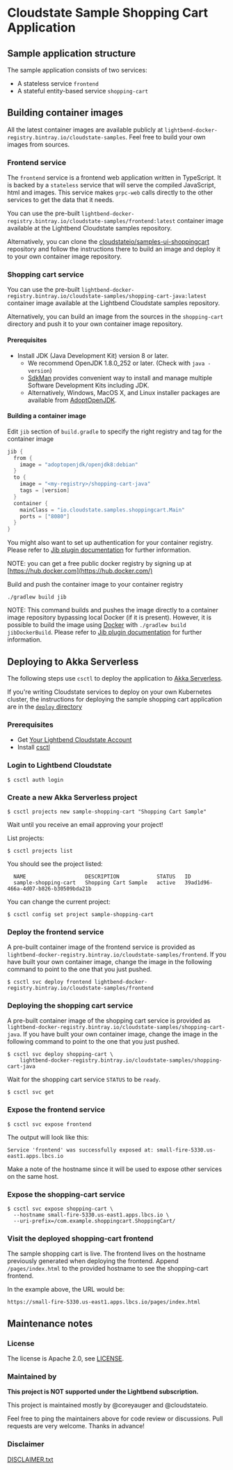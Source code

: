 # Cloudstate Sample Shopping Cart Application

## Sample application structure

The sample application consists of two services:
* A stateless service `frontend`
* A stateful entity-based service `shopping-cart`

## Building container images

All the latest container images are available publicly at `lightbend-docker-registry.bintray.io/cloudstate-samples`. Feel free to build your own images from sources.

### Frontend service

The `frontend` service is a frontend web application written in TypeScript.
It is backed by a `stateless` service that will serve the compiled JavaScript, html and images. This service makes `grpc-web` calls directly to the other services to get the data that it needs.

You can use the pre-built `lightbend-docker-registry.bintray.io/cloudstate-samples/frontend:latest` container image available at the Lightbend Cloudstate samples repository.

Alternatively, you can clone the [cloudstateio/samples-ui-shoppingcart](https://github.com/cloudstateio/samples-ui-shoppingcart) repository and follow the instructions there to build an image and deploy it to your own container image repository.

### Shopping cart service

You can use the pre-built `lightbend-docker-registry.bintray.io/cloudstate-samples/shopping-cart-java:latest` container image available at the Lightbend Cloudstate samples repository.

Alternatively, you can build an image from the sources in the `shopping-cart` directory and push it to your own container image repository.

#### Prerequisites

* Install JDK (Java Development Kit) version 8 or later.
  * We recommend OpenJDK 1.8.0_252 or later. (Check with `java -version`)
  * [SdkMan](https://sdkman.io/) provides convenient way to install and manage multiple Software Development Kits including JDK.
  * Alternatively, Windows, MacOS X, and Linux installer packages are available from [AdoptOpenJDK](https://adoptopenjdk.net/installation.html#installers).

#### Building a container image

Edit `jib` section of `build.gradle` to specify the right registry and tag for the container image

```groovy
jib {
  from {
    image = "adoptopenjdk/openjdk8:debian"
  }
  to {
    image = "<my-registry>/shopping-cart-java"
    tags = [version]
  }
  container {
    mainClass = "io.cloudstate.samples.shoppingcart.Main"
    ports = ["8080"]
  }
}
```

You might also want to set up authentication for your container registry. Please refer to [Jib plugin documentation](https://github.com/GoogleContainerTools/jib/tree/master/jib-gradle-plugin#authentication-methods) for further information.

NOTE: you can get a free public docker registry by signing up at [https://hub.docker.com](https://hub.docker.com/)

Build and push the container image to your container registry
```
./gradlew build jib
```

NOTE: This command builds and pushes the image directly to a container image repository bypassing local Docker (if it is present). However, it is possible to build the image using [Docker](https://www.docker.com/) with `./gradlew build jibDockerBuild`. Please refer to [Jib plugin documentation](https://github.com/GoogleContainerTools/jib/tree/master/jib-gradle-plugin#build-to-docker-daemon) for further information.

## Deploying to Akka Serverless

The following steps use `csctl` to deploy the application to [Akka Serverless](https://docs.cloudstate.io/).

If you're writing Cloudstate services to deploy on your own Kubernetes cluster, the instructions for deploying the sample shopping cart application are in the [`deploy` directory](./deploy/README.md)

### Prerequisites

* Get [Your Lightbend Cloudstate Account](https://docs.cloudstate.io/gettingstarted/account.html)
* Install [csctl](https://docs.cloudstate.io/getting-started/set-up-development-env.html)

### Login to Lightbend Cloudstate

```shell
$ csctl auth login
```

### Create a new Akka Serverless project

```shell
$ csctl projects new sample-shopping-cart "Shopping Cart Sample"
```

Wait until you receive an email approving your project!

List projects:

```shell
$ csctl projects list
```

You should see the project listed:

```shell
  NAME                   DESCRIPTION            STATUS   ID
  sample-shopping-cart   Shopping Cart Sample   active   39ad1d96-466a-4d07-b826-b30509bda21b
```

You can change the current project:

```shell
$ csctl config set project sample-shopping-cart
```

### Deploy the frontend service

A pre-built container image of the frontend service is provided as `lightbend-docker-registry.bintray.io/cloudstate-samples/frontend`.
If you have built your own container image, change the image in the following command to point to the one that you just pushed.

```shell
$ csctl svc deploy frontend lightbend-docker-registry.bintray.io/cloudstate-samples/frontend
```

### Deploying the shopping cart service

A pre-built container image of the shopping cart service is provided as `lightbend-docker-registry.bintray.io/cloudstate-samples/shopping-cart-java`.
If you have built your own container image, change the image in the following command to point to the one that you just pushed.

```shell
$ csctl svc deploy shopping-cart \
    lightbend-docker-registry.bintray.io/cloudstate-samples/shopping-cart-java
```

Wait for the shopping cart service `STATUS` to be `ready`.

```shell
$ csctl svc get
```

### Expose the frontend service

```shell
$ csctl svc expose frontend
```

The output will look like this:

```shell
Service 'frontend' was successfully exposed at: small-fire-5330.us-east1.apps.lbcs.io
```

Make a note of the hostname since it will be used to expose other services on the same host.

### Expose the shopping-cart service

```shell
$ csctl svc expose shopping-cart \
  --hostname small-fire-5330.us-east1.apps.lbcs.io \
  --uri-prefix=/com.example.shoppingcart.ShoppingCart/
```

### Visit the deployed shopping-cart frontend

The sample shopping cart is live. The frontend lives on the hostname previously
generated when deploying the frontend. Append `/pages/index.html` to the
provided hostname to see the shopping-cart frontend.

In the example above, the URL would be:
```
https://small-fire-5330.us-east1.apps.lbcs.io/pages/index.html
```

## Maintenance notes

### License

The license is Apache 2.0, see [LICENSE](LICENSE).

### Maintained by

__This project is NOT supported under the Lightbend subscription.__

This project is maintained mostly by @coreyauger and @cloudstateio.

Feel free to ping the maintainers above for code review or discussions. Pull requests are very welcome.  Thanks in advance!

### Disclaimer

[DISCLAIMER.txt](DISCLAIMER.txt)

